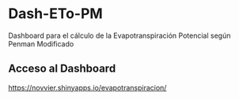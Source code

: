 # Dash-ETo-PM
Dashboard para el cálculo de la Evapotranspiración Potencial según Penman Modificado

## Acceso al Dashboard
https://novvier.shinyapps.io/evapotranspiracion/
